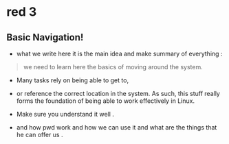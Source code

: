 
# red 3 
## Basic Navigation!

* what we write here it is the main idea and make summary of everything :

>we need to learn here the basics of moving around the system.

 * Many tasks rely on being able to get to,
 
 - or reference the correct location in the system. As such, this stuff really forms the foundation of being able to work effectively in Linux. 
 
 * Make sure you understand it well .

* and how pwd work and how we can use it and what are the things that he can offer us .
